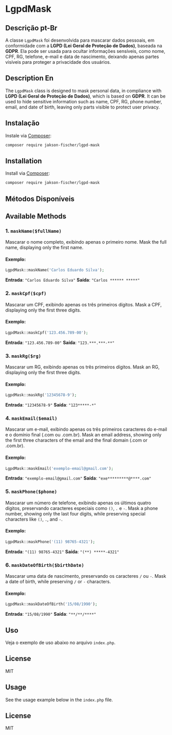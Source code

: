
# LgpdMask

## Descrição pt-Br
A classe `LgpdMask` foi desenvolvida para mascarar dados pessoais, em conformidade com a **LGPD (Lei Geral de Proteção de Dados)**, baseada na **GDPR**. Ela pode ser usada para ocultar informações sensíveis, como nome, CPF, RG, telefone, e-mail e data de nascimento, deixando apenas partes visíveis para proteger a privacidade dos usuários.

## Description En
The `LgpdMask` class is designed to mask personal data, in compliance with **LGPD (Lei Geral de Proteção de Dados)**, which is based on **GDPR**. It can be used to hide sensitive information such as name, CPF, RG, phone number, email, and date of birth, leaving only parts visible to protect user privacy.

## Instalação

Instale via [Composer](https://getcomposer.org/):

```bash
composer require jakson-fischer/lgpd-mask
```

## Installation

Install via [Composer](https://getcomposer.org/):

```bash
composer require jakson-fischer/lgpd-mask
```

## Métodos Disponíveis
## Available Methods

### 1. `maskName($fullName)`
Mascarar o nome completo, exibindo apenas o primeiro nome.
Mask the full name, displaying only the first name.
#### Exemplo:
```php
LgpdMask::maskName('Carlos Eduardo Silva');
```
**Entrada**: `"Carlos Eduardo Silva"`
**Saída**: `"Carlos ****** *****"`

### 2. `maskCpf($cpf)`
Mascarar um CPF, exibindo apenas os três primeiros dígitos.
Mask a CPF, displaying only the first three digits.
#### Exemplo:
```php
LgpdMask::maskCpf('123.456.789-00');
```
**Entrada**: `"123.456.789-00"`
**Saída**: `"123.***.***-**"`

### 3. `maskRg($rg)`
Mascarar um RG, exibindo apenas os três primeiros dígitos.
Mask an RG, displaying only the first three digits.
#### Exemplo:
```php
LgpdMask::maskRg('12345678-9');
```
**Entrada**: `"12345678-9"`
**Saída**: `"123*****-*"`

### 4. `maskEmail($email)`
Mascarar um e-mail, exibindo apenas os três primeiros caracteres do e-mail e o domínio final (.com ou .com.br).
Mask an email address, showing only the first three characters of the email and the final domain (.com or .com.br).
#### Exemplo:
```php
LgpdMask::maskEmail('exemplo-email@gmail.com');
```
**Entrada**: `"exemplo-email@gmail.com"`
**Saída**: `"exe*********@****.com"`

### 5. `maskPhone($phone)`
Mascarar um número de telefone, exibindo apenas os últimos quatro dígitos, preservando caracteres especiais como `()`, `.` e `-`.
Mask a phone number, showing only the last four digits, while preserving special characters like `()`, `.`, and `-`.
#### Exemplo:
```php
LgpdMask::maskPhone('(11) 98765-4321');
```
**Entrada**: `"(11) 98765-4321"`
**Saída**: `"(**) *****-4321"`

### 6. `maskDateOfBirth($birthDate)`
Mascarar uma data de nascimento, preservando os caracteres `/` ou `-`.
Mask a date of birth, while preserving `/` or `-` characters.
#### Exemplo:
```php
LgpdMask::maskDateOfBirth('15/08/1990');
```
**Entrada**: `"15/08/1990"`
**Saída**: `"**/**/****"`

## Uso

Veja o exemplo de uso abaixo no arquivo `index.php`.

## License

MIT

## Usage

See the usage example below in the `index.php` file.

## License

MIT

